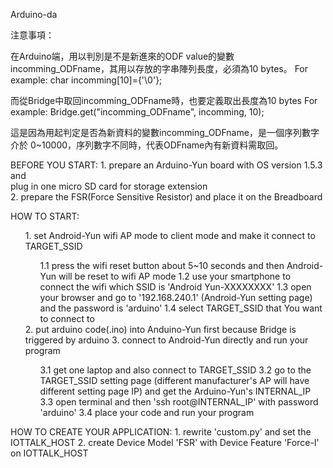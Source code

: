 Arduino-da

注意事項：

在Arduino端，用以判別是不是新進來的ODF value的變數 incomming_ODFname，其用以存放的字串陣列長度，必須為10 bytes。
For example:  char incomming[10]={'\0'};

而從Bridge中取回incomming_ODFname時，也要定義取出長度為10 bytes
For example:  Bridge.get("incomming_ODFname",  incomming, 10);

這是因為用起判定是否為新資料的變數incomming_ODFname，是一個序列數字介於 0~10000，序列數字不同時，代表ODFname內有新資料需取回。

BEFORE YOU START:
    1. prepare an Arduino-Yun board with OS version 1.5.3 and  
       plug in one micro SD card for storage extension  
    2. prepare the FSR(Force Sensitive Resistor) and place it on the Breadboard  

HOW TO START:  
<ol>
    1. set Android-Yun wifi AP mode to client mode and make it connect to TARGET_SSID  
    <ol>
        1.1 press the wifi reset button about 5~10 seconds and  
            then Android-Yun will be reset to wifi AP mode  
        1.2 use your smartphone to connect the wifi which  
            SSID is 'Android Yun-XXXXXXXX'  
        1.3 open your browser and go to '192.168.240.1' (Android-Yun setting page) 
            and the password is 'arduino'  
        1.4 select TARGET_SSID that You want to connect to  
    </ol>
    2. put arduino code(.ino) into Anduino-Yun first  
       because Bridge is triggered by arduino  
    3. connect to Android-Yun directly and run your program  
    <ol>
        3.1 get one laptop and also connect to TARGET_SSID  
        3.2 go to the TARGET_SSID setting page  
            (different manufacturer's AP will have different setting page IP)  
            and get the Arduino-Yun's INTERNAL_IP  
        3.3 open terminal and then 'ssh root@INTERNAL_IP' with password 'arduino'  
        3.4 place your code and run your program  
    </ol>
</ol>
HOW TO CREATE YOUR APPLICATION:  
    1. rewrite 'custom.py' and set the IOTTALK_HOST  
    2. create Device Model 'FSR' with Device Feature 'Force-I'  
       on IOTTALK_HOST  

